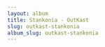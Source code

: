 ```yaml
---
layout: album
title: Stankonia - OutKast
slug: outkast-stankonia
album_slug: outkast-stankonia
---
```

